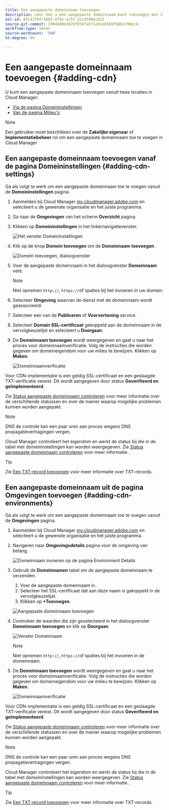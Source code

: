 ```yaml
---
title: Een aangepaste domeinnaam toevoegen
description: Leer hoe u een aangepaste domeinnaam kunt toevoegen met Cloud Manager.
exl-id: 0fc427b9-560f-4f6e-ac57-32cdf09ec623
source-git-commit: 1994b90e3876f03efa571a9ce65b9fb8b3c90ec4
workflow-type: tm+mt
source-wordcount: '560'
ht-degree: 0%

---
```


# Een aangepaste domeinnaam toevoegen {#adding-cdn}

U kunt een aangepaste domeinnaam toevoegen vanuit twee locaties in Cloud Manager:

* [Via de pagina Domeininstellingen](#adding-cdn-settings)
* [Van de pagina Milieu&#39;s](#adding-cdn-environments)

>[!NOTE]
>
>Een gebruiker moet beschikken over de **Zakelijke eigenaar** of **Implementatiebeheer** rol om een aangepaste domeinnaam toe te voegen in Cloud Manager

## Een aangepaste domeinnaam toevoegen vanaf de pagina Domeininstellingen {#adding-cdn-settings}

Ga als volgt te werk om een aangepaste domeinnaam toe te voegen vanuit de **Domeininstellingen** pagina.

1. Aanmelden bij Cloud Manager [my.cloudmanager.adobe.com](https://my.cloudmanager.adobe.com/) en selecteert u de gewenste organisatie en het juiste programma.

1. Ga naar de **Omgevingen** van het scherm **Overzicht** pagina.

1. Klikken op **Domeininstellingen** in het linkernavigatievenster.

   ![Het venster Domeininstellingen](/help/implementing/cloud-manager/assets/cdn/cdn-create.png)

1. Klik op de knop **Domein toevoegen** om de **Domeinnaam toevoegen** .

   ![Domein toevoegen, dialoogvenster](/help/implementing/cloud-manager/assets/cdn/add-cdn1.png)

1. Voer de aangepaste domeinnaam in het dialoogvenster **Domeinnaam** veld.

   >[!NOTE]
   >
   >Niet opnemen `http://`, `https://`of spaties bij het invoeren in uw domein.

1. Selecteer **Omgeving** waarvan de dienst met de domeinnaam wordt geassocieerd.

1. Selecteer een van de **Publiceren** of **Voorvertoning** service.

1. Selecteer **Domain SSL-certificaat** gekoppeld aan de domeinnaam in de vervolgkeuzelijst en selecteert u **Doorgaan**.

1. De **Domeinnaam toevoegen** wordt weergegeven en gaat u naar het proces voor domeinnaamverificatie. Volg de instructies die worden gegeven om domeineigendom voor uw milieu te bewijzen. Klikken op **Maken**.

   ![Domeinnaamverificatie](/help/implementing/cloud-manager/assets/cdn/cdn-create6.png)

Voor CDN-implementatie is een geldig SSL-certificaat en een geslaagde TXT-verificatie vereist. Dit wordt aangegeven door status **Geverifieerd en geïmplementeerd**.

Zie [Status aangepaste domeinnaam controleren](/help/implementing/cloud-manager/custom-domain-names/check-domain-name-status.md) voor meer informatie over de verschillende statussen en over de manier waarop mogelijke problemen kunnen worden aangepakt.

>[!NOTE]
>
>DNS de controle kan een paar uren aan proces wegens DNS propagatievertragingen vergen.
>
>Cloud Manager controleert het eigendom en werkt de status bij die in de tabel met domeininstellingen kan worden weergegeven. Zie [Status aangepaste domeinnaam controleren](/help/implementing/cloud-manager/custom-domain-names/check-domain-name-status.md) voor meer informatie .

>[!TIP]
>
>Zie [Een TXT-record toevoegen](/help/implementing/cloud-manager/custom-domain-names/add-text-record.md) voor meer informatie over TXT-records.

## Een aangepaste domeinnaam uit de pagina Omgevingen toevoegen {#adding-cdn-environments}

Ga als volgt te werk om een aangepaste domeinnaam toe te voegen vanuit de **Omgevingen** pagina.

1. Aanmelden bij Cloud Manager [my.cloudmanager.adobe.com](https://my.cloudmanager.adobe.com/) en selecteert u de gewenste organisatie en het juiste programma.

1. Navigeren naar **Omgevingsdetails** pagina voor de omgeving van belang.

   ![Domeinnaam invoeren op de pagina Environment Details](/help/implementing/cloud-manager/assets/cdn/cdn-create4.png)

1. Gebruik de **Domeinnamen** tabel om de aangepaste domeinnaam te verzenden.

   1. Voer de aangepaste domeinnaam in.
   1. Selecteer het SSL-certificaat dat aan deze naam is gekoppeld in de vervolgkeuzelijst.
   1. Klikken op **+Toevoegen**.

   ![Aangepaste domeinnaam toevoegen](/help/implementing/cloud-manager/assets/cdn/cdn-create3.png)

1. Controleer de waarden die zijn geselecteerd in het dialoogvenster **Domeinnaam toevoegen** en klik op **Doorgaan**.

   ![Venster Domeinnaam](/help/implementing/cloud-manager/assets/cdn/cdn-create5.png)

   >[!NOTE]
   >
   >Niet opnemen `http://`, `https://`of spaties bij het invoeren in de domeinnaam.

1. De **Domeinnaam toevoegen** wordt weergegeven en gaat u naar het proces voor domeinnaamverificatie. Volg de instructies die worden gegeven om domeineigendom voor uw milieu te bewijzen. Klikken op **Maken**.

   ![Domeinnaamverificatie](/help/implementing/cloud-manager/assets/cdn/cdn-create6.png)

Voor CDN-implementatie is een geldig SSL-certificaat en een geslaagde TXT-verificatie vereist. Dit wordt aangegeven door status **Geverifieerd en geïmplementeerd**.

Zie [Status aangepaste domeinnaam controleren](/help/implementing/cloud-manager/custom-domain-names/check-domain-name-status.md) voor meer informatie over de verschillende statussen en over de manier waarop mogelijke problemen kunnen worden aangepakt.

>[!NOTE]
>
>DNS de controle kan een paar uren aan proces wegens DNS propagatievertragingen vergen.
>
>Cloud Manager controleert het eigendom en werkt de status bij die in de tabel met domeininstellingen kan worden weergegeven. Zie [Status aangepaste domeinnaam controleren](/help/implementing/cloud-manager/custom-domain-names/check-domain-name-status.md) voor meer informatie .

>[!TIP]
>
>Zie [Een TXT-record toevoegen](/help/implementing/cloud-manager/custom-domain-names/add-text-record.md) voor meer informatie over TXT-records.
